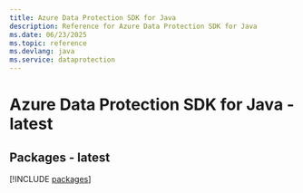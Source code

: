 ```yaml
---
title: Azure Data Protection SDK for Java
description: Reference for Azure Data Protection SDK for Java
ms.date: 06/23/2025
ms.topic: reference
ms.devlang: java
ms.service: dataprotection
---
```

# Azure Data Protection SDK for Java - latest
## Packages - latest
[!INCLUDE [packages](data-protection-index.md)]